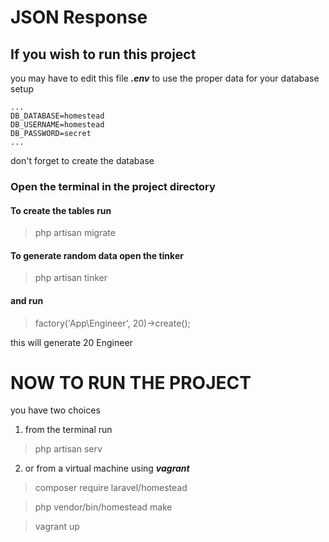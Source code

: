 # JSON Response


## If you wish to run this project 

you may have to edit this file ***.env*** to use the proper data for your database setup

```
...
DB_DATABASE=homestead
DB_USERNAME=homestead
DB_PASSWORD=secret
...
```
don't forget to create the database 


### Open the terminal in the project directory

#### To create the tables run
> php artisan migrate


#### To generate random data open the tinker
> php artisan tinker
#### and run

>	factory('App\Engineer', 20)->create();

this will generate 20 Engineer


# NOW TO RUN THE PROJECT
  you have two choices
  
1) from the terminal run
> php artisan serv

2) or from a virtual machine using ***vagrant***

> composer require laravel/homestead

> php vendor/bin/homestead make

> vagrant up


